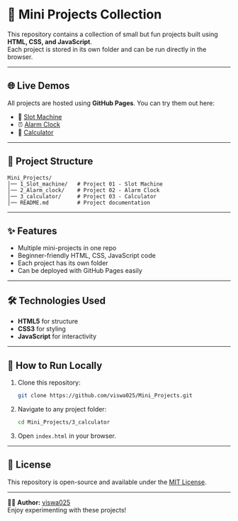 # 🚀 Mini Projects Collection

This repository contains a collection of small but fun projects built using **HTML, CSS, and JavaScript**.  
Each project is stored in its own folder and can be run directly in the browser.

---

## 🌐 Live Demos
All projects are hosted using **GitHub Pages**. You can try them out here:

- 🎰 [Slot Machine](https://viswa025.github.io/Mini_Projects/1_Slot_machine/)
- ⏰ [Alarm Clock](https://viswa025.github.io/Mini_Projects/2_Alarm_clock/)
- 🧮 [Calculator](https://viswa025.github.io/Mini_Projects/3_calculator/)

---

## 📂 Project Structure
```
Mini_Projects/
│── 1_Slot_machine/   # Project 01 - Slot Machine
│── 2_Alarm_clock/    # Project 02 - Alarm Clock
│── 3_calculator/     # Project 03 - Calculator
│── README.md         # Project documentation
```

---

## ✨ Features
- Multiple mini-projects in one repo
- Beginner-friendly HTML, CSS, JavaScript code
- Each project has its own folder
- Can be deployed with GitHub Pages easily

---

## 🛠️ Technologies Used
- **HTML5** for structure  
- **CSS3** for styling  
- **JavaScript** for interactivity  

---

## 🚀 How to Run Locally
1. Clone this repository:
   ```bash
   git clone https://github.com/viswa025/Mini_Projects.git
   ```
2. Navigate to any project folder:
   ```bash
   cd Mini_Projects/3_calculator
   ```
3. Open `index.html` in your browser.

---

## 📜 License
This repository is open-source and available under the [MIT License](LICENSE).

---

👨‍💻 **Author:** [viswa025](https://github.com/viswa025)  
Enjoy experimenting with these projects!
